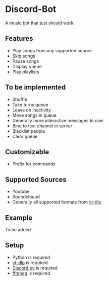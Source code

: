 # Discord-Bot

A music bot that just should work.

## Features
  * Play songs from any supported source
  * Skip songs
  * Pause songs
  * Display queue
  * Play playlists
  
## To be implemented
  * Shuffle
  * Take turns queue
  * Leave on inactivity
  * Move songs in queue
  * Generally more interactive messages to user
  * Bind to text channel in server
  * Blacklist people
  * Clear queue
  
## Customizable
  * Prefix for commands

## Supported Sources
  * Youtube
  * Soundclouud
  * Generally all supported formats from [yt-dlp](https://github.com/yt-dlp/yt-dlp/)

## Example
To be added

## Setup
  * Python is required
  * [yt-dlp](https://github.com/yt-dlp/yt-dlp/) is required
  * [Discord.py](https://github.com/Rapptz/discord.py) is required
  * [ffmpeg](https://ffmpeg.org/) is required
